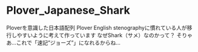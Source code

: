 # Plover_Japanese_Shark
Ploverを意識した日本語配列
Plover English stenographyに慣れている人が移行しやすいように考えて作っています
なぜShark（サメ）なのかって？
そりゃあ…これで「速記”ジョーズ”」になれるからね…
